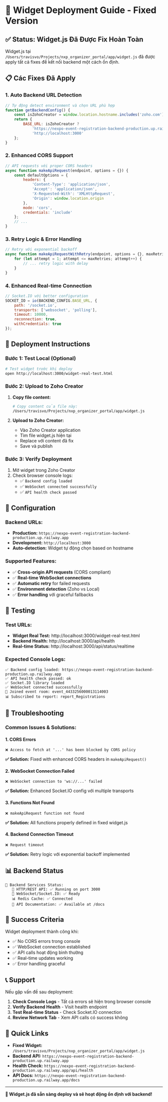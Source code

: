 # 🚀 Widget Deployment Guide - Fixed Version

## ✅ **Status: Widget.js Đã Được Fix Hoàn Toàn**

Widget.js tại `/Users/travisvo/Projects/nxp_organizer_portal/app/widget.js` đã được apply tất cả fixes để kết nối backend một cách ổn định.

## 📋 **Các Fixes Đã Apply**

### 1. **Auto Backend URL Detection**
```javascript
// Tự động detect environment và chọn URL phù hợp
function getBackendConfig() {
    const isZohoCreator = window.location.hostname.includes('zoho.com');
    return {
        BASE_URL: isZohoCreator ? 
            'https://nexpo-event-registration-backend-production.up.railway.app' : 
            'http://localhost:3000'
    };
}
```

### 2. **Enhanced CORS Support**
```javascript
// API requests với proper CORS headers
async function makeApiRequest(endpoint, options = {}) {
    const defaultOptions = {
        headers: {
            'Content-Type': 'application/json',
            'Accept': 'application/json',
            'X-Requested-With': 'XMLHttpRequest',
            'Origin': window.location.origin
        },
        mode: 'cors',
        credentials: 'include'
    };
    // ...
}
```

### 3. **Retry Logic & Error Handling**
```javascript
// Retry với exponential backoff
async function makeApiRequestWithRetry(endpoint, options = {}, maxRetries = 3) {
    for (let attempt = 1; attempt <= maxRetries; attempt++) {
        // ... retry logic with delay
    }
}
```

### 4. **Enhanced Real-time Connection**
```javascript
// Socket.IO với better configuration
SOCKET_IO = io(BACKEND_CONFIG.BASE_URL, {
    path: '/socket.io',
    transports: ['websocket', 'polling'],
    timeout: 10000,
    reconnection: true,
    withCredentials: true
});
```

## 🎯 **Deployment Instructions**

### **Bước 1: Test Local (Optional)**
```bash
# Test widget trước khi deploy
open http://localhost:3000/widget-real-test.html
```

### **Bước 2: Upload to Zoho Creator**
1. **Copy file content:**
   ```bash
   # Copy content của file này:
   /Users/travisvo/Projects/nxp_organizer_portal/app/widget.js
   ```

2. **Upload to Zoho Creator:**
   - Vào Zoho Creator application
   - Tìm file widget.js hiện tại
   - Replace với content đã fix
   - Save và publish

### **Bước 3: Verify Deployment**
1. Mở widget trong Zoho Creator
2. Check browser console logs:
   - ✅ `Backend config loaded`
   - ✅ `WebSocket connected successfully`
   - ✅ `API health check passed`

## 🔧 **Configuration**

### **Backend URLs:**
- **Production:** `https://nexpo-event-registration-backend-production.up.railway.app`
- **Development:** `http://localhost:3000`
- **Auto-detection:** Widget tự động chọn based on hostname

### **Supported Features:**
- ✅ **Cross-origin API requests** (CORS compliant)
- ✅ **Real-time WebSocket connections**
- ✅ **Automatic retry** for failed requests
- ✅ **Environment detection** (Zoho vs Local)
- ✅ **Error handling** với graceful fallbacks

## 🧪 **Testing**

### **Test URLs:**
- **Widget Real Test:** http://localhost:3000/widget-real-test.html
- **Backend Health:** http://localhost:3000/api/health
- **Real-time Status:** http://localhost:3000/api/status/realtime

### **Expected Console Logs:**
```
✅ Backend config loaded: https://nexpo-event-registration-backend-production.up.railway.app
✅ API health check passed: ok
✅ Socket.IO library loaded
✅ WebSocket connected successfully
📍 Joined event room: event_4433256000013114003
📊 Subscribed to report: report_Registrations
```

## 🚨 **Troubleshooting**

### **Common Issues & Solutions:**

#### **1. CORS Errors**
```
❌ Access to fetch at '...' has been blocked by CORS policy
```
**✅ Solution:** Fixed with enhanced CORS headers in `makeApiRequest()`

#### **2. WebSocket Connection Failed**
```
❌ WebSocket connection to 'ws://...' failed
```
**✅ Solution:** Enhanced Socket.IO config với multiple transports

#### **3. Functions Not Found**
```
❌ makeApiRequest function not found
```
**✅ Solution:** All functions properly defined in fixed widget.js

#### **4. Backend Connection Timeout**
```
❌ Request timeout
```
**✅ Solution:** Retry logic với exponential backoff implemented

## 📊 **Backend Status**

```
🌟 Backend Services Status:
   📡 HTTP/REST API: ✅ Running on port 3000
   🔌 WebSocket/Socket.IO: ✅ Ready
   📊 Redis Cache: ✅ Connected
   📘 API Documentation: ✅ Available at /docs
```

## 🎉 **Success Criteria**

Widget deployment thành công khi:
- ✅ No CORS errors trong console
- ✅ WebSocket connection established
- ✅ API calls hoạt động bình thường
- ✅ Real-time updates working
- ✅ Error handling graceful

## 📞 **Support**

Nếu gặp vấn đề sau deployment:

1. **Check Console Logs** - Tất cả errors sẽ hiện trong browser console
2. **Verify Backend Health** - Visit health endpoint
3. **Test Real-time Status** - Check Socket.IO connection
4. **Review Network Tab** - Xem API calls có success không

## 🔗 **Quick Links**

- **Fixed Widget:** `/Users/travisvo/Projects/nxp_organizer_portal/app/widget.js`
- **Backend API:** `https://nexpo-event-registration-backend-production.up.railway.app`
- **Health Check:** `https://nexpo-event-registration-backend-production.up.railway.app/api/health`
- **API Docs:** `https://nexpo-event-registration-backend-production.up.railway.app/docs`

---

**🎯 Widget.js đã sẵn sàng deploy và sẽ hoạt động ổn định với backend!**
